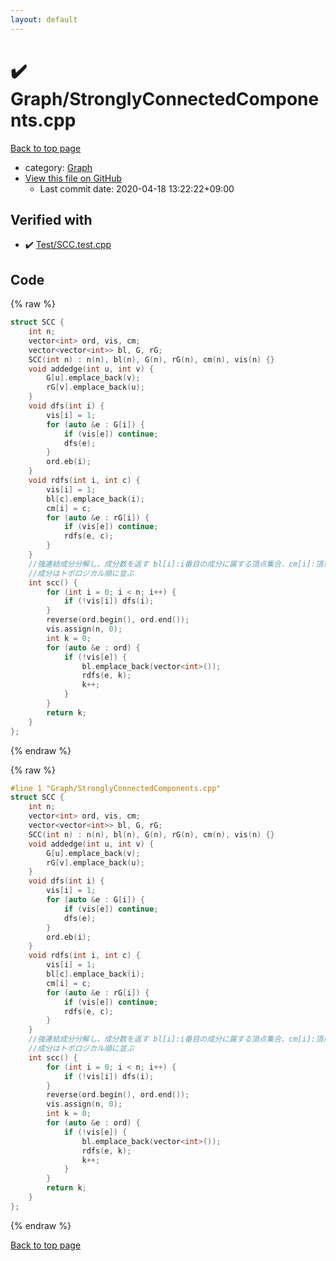 ```yaml
---
layout: default
---
```


<!-- mathjax config similar to math.stackexchange -->
<script type="text/javascript" async
  src="https://cdnjs.cloudflare.com/ajax/libs/mathjax/2.7.5/MathJax.js?config=TeX-MML-AM_CHTML">
</script>
<script type="text/x-mathjax-config">
  MathJax.Hub.Config({
    TeX: { equationNumbers: { autoNumber: "AMS" }},
    tex2jax: {
      inlineMath: [ ['$','$'] ],
      processEscapes: true
    },
    "HTML-CSS": { matchFontHeight: false },
    displayAlign: "left",
    displayIndent: "2em"
  });
</script>

<script type="text/javascript" src="https://cdnjs.cloudflare.com/ajax/libs/jquery/3.4.1/jquery.min.js"></script>
<script src="https://cdn.jsdelivr.net/npm/jquery-balloon-js@1.1.2/jquery.balloon.min.js" integrity="sha256-ZEYs9VrgAeNuPvs15E39OsyOJaIkXEEt10fzxJ20+2I=" crossorigin="anonymous"></script>
<script type="text/javascript" src="../../assets/js/copy-button.js"></script>
<link rel="stylesheet" href="../../assets/css/copy-button.css" />


# :heavy_check_mark: Graph/StronglyConnectedComponents.cpp

<a href="../../index.html">Back to top page</a>

* category: <a href="../../index.html#4cdbd2bafa8193091ba09509cedf94fd">Graph</a>
* <a href="{{ site.github.repository_url }}/blob/master/Graph/StronglyConnectedComponents.cpp">View this file on GitHub</a>
    - Last commit date: 2020-04-18 13:22:22+09:00




## Verified with

* :heavy_check_mark: <a href="../../verify/Test/SCC.test.cpp.html">Test/SCC.test.cpp</a>


## Code

<a id="unbundled"></a>
{% raw %}
```cpp
struct SCC {
    int n;
    vector<int> ord, vis, cm;
    vector<vector<int>> bl, G, rG;
    SCC(int n) : n(n), bl(n), G(n), rG(n), cm(n), vis(n) {}
    void addedge(int u, int v) {
        G[u].emplace_back(v);
        rG[v].emplace_back(u);
    }
    void dfs(int i) {
        vis[i] = 1;
        for (auto &e : G[i]) {
            if (vis[e]) continue;
            dfs(e);
        }
        ord.eb(i);
    }
    void rdfs(int i, int c) {
        vis[i] = 1;
        bl[c].emplace_back(i);
        cm[i] = c;
        for (auto &e : rG[i]) {
            if (vis[e]) continue;
            rdfs(e, c);
        }
    }
    //強連結成分分解し、成分数を返す bl[i]:i番目の成分に属する頂点集合、cm[i]:頂点iの成分
    //成分はトポロジカル順に並ぶ
    int scc() {
        for (int i = 0; i < n; i++) {
            if (!vis[i]) dfs(i);
        }
        reverse(ord.begin(), ord.end());
        vis.assign(n, 0);
        int k = 0;
        for (auto &e : ord) {
            if (!vis[e]) {
                bl.emplace_back(vector<int>());
                rdfs(e, k);
                k++;
            }
        }
        return k;
    }
};
```
{% endraw %}

<a id="bundled"></a>
{% raw %}
```cpp
#line 1 "Graph/StronglyConnectedComponents.cpp"
struct SCC {
    int n;
    vector<int> ord, vis, cm;
    vector<vector<int>> bl, G, rG;
    SCC(int n) : n(n), bl(n), G(n), rG(n), cm(n), vis(n) {}
    void addedge(int u, int v) {
        G[u].emplace_back(v);
        rG[v].emplace_back(u);
    }
    void dfs(int i) {
        vis[i] = 1;
        for (auto &e : G[i]) {
            if (vis[e]) continue;
            dfs(e);
        }
        ord.eb(i);
    }
    void rdfs(int i, int c) {
        vis[i] = 1;
        bl[c].emplace_back(i);
        cm[i] = c;
        for (auto &e : rG[i]) {
            if (vis[e]) continue;
            rdfs(e, c);
        }
    }
    //強連結成分分解し、成分数を返す bl[i]:i番目の成分に属する頂点集合、cm[i]:頂点iの成分
    //成分はトポロジカル順に並ぶ
    int scc() {
        for (int i = 0; i < n; i++) {
            if (!vis[i]) dfs(i);
        }
        reverse(ord.begin(), ord.end());
        vis.assign(n, 0);
        int k = 0;
        for (auto &e : ord) {
            if (!vis[e]) {
                bl.emplace_back(vector<int>());
                rdfs(e, k);
                k++;
            }
        }
        return k;
    }
};

```
{% endraw %}

<a href="../../index.html">Back to top page</a>


